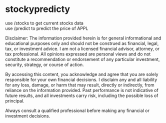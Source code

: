﻿# stockypredicty

use /stocks to get current stocks data  
use /predict to predict the price of APPL

Disclaimer: The information provided herein is for general informational and educational purposes only and should not be construed as financial, legal, tax, or investment advice. I am not a licensed financial advisor, attorney, or tax professional. All opinions expressed are personal views and do not constitute a recommendation or endorsement of any particular investment, security, strategy, or course of action.

By accessing this content, you acknowledge and agree that you are solely responsible for your own financial decisions. I disclaim any and all liability for any loss, damage, or harm that may result, directly or indirectly, from reliance on the information provided. Past performance is not indicative of future results, and all investments carry risk, including the possible loss of principal.

Always consult a qualified professional before making any financial or investment decisions.
